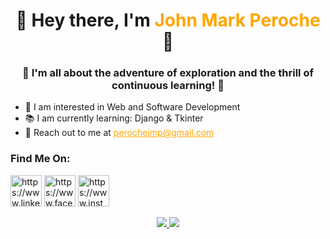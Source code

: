 <h1 align ="center"> 👋 Hey there, I'm <span style="color: orange;">John Mark Peroche</span> 👋 </h1>
<h3 align ="center"> 🚀 I'm all about the adventure of exploration and the thrill of continuous learning! 🚀</h3>

<ul align="left">
  <li>🔎 I am interested in Web and Software Development </li>
  <li>📚 I am currently learning: Django & Tkinter</li>
  <li>📧 Reach out to me at <a target="_blank" href="mailto:perochejmp@gmail.com" style='color: orange;'>perochejmp@gmail.com</a></li>  
</ul>
<h3 align="left">Find Me On:</h3>
<a href="https://www.linkedin.com/in/john-mark-peroche-61a756229/" target="blank"><img width="50" height="50" src="https://img.icons8.com/fluency/48/linkedin.png" alt="https://www.linkedin.com/in/john-mark-peroche-61a756229/"/></a>
<a href="https://www.facebook.com/johnmark.pacaldoperoche/" target="blank"><img width="50" height="50" src="https://img.icons8.com/fluency/48/facebook.png" alt="https://www.facebook.com/johnmark.pacaldoperoche/"/></a>
<a href="https://www.instagram.com/jamaaaaaaaaaaaak/" target="blank"><img width="50" height="50" src="https://img.icons8.com/fluency/48/instagram-new.png" alt="https://www.instagram.com/jamaaaaaaaaaaaak/"/></a>

<br>

<p align="center">
  <a href="https://github.com/Java-rice"><img src="https://github-readme-stats.vercel.app/api?username=Java-rice&theme=slateorange&count_private=true">            <a href="https://github.com/Java-rice"><img src="https://github-readme-streak-stats.herokuapp.com/?user=Java-rice&theme=slateorange&include_all_commits=true&count_private=true"></a>
</p>

